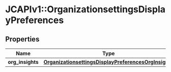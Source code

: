 # JCAPIv1::OrganizationsettingsDisplayPreferences

## Properties
Name | Type | Description | Notes
------------ | ------------- | ------------- | -------------
**org_insights** | [**OrganizationsettingsDisplayPreferencesOrgInsights**](OrganizationsettingsDisplayPreferencesOrgInsights.md) |  | [optional] 

